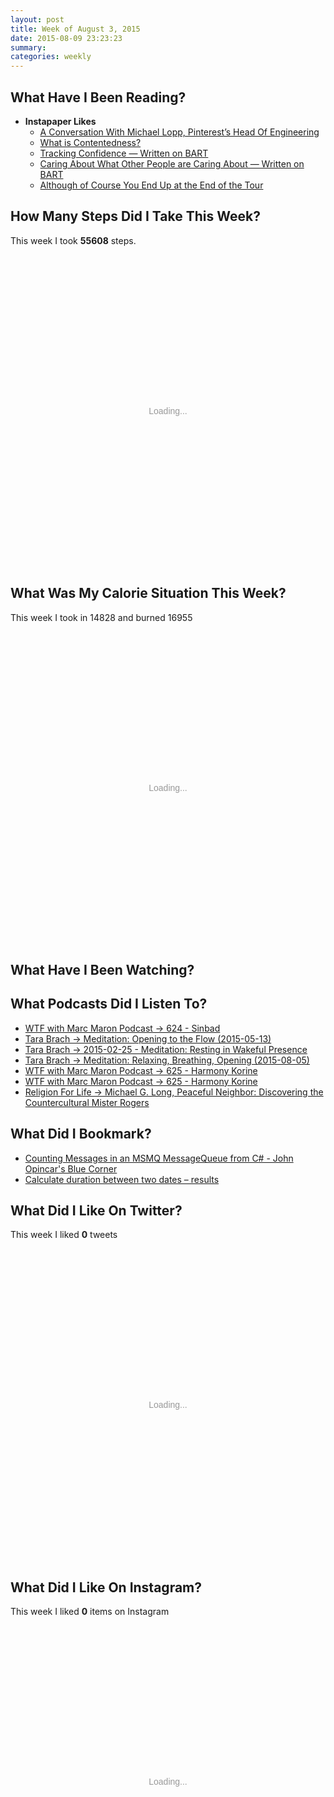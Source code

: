 ```yaml
---
layout: post
title: Week of August 3, 2015
date: 2015-08-09 23:23:23
summary: 
categories: weekly
---
```



## What Have I Been Reading?

* **Instapaper Likes**
  * [A Conversation With Michael Lopp, Pinterest&#8217;s Head Of Engineering](http://social.techcrunch.com/2015/08/01/a-conversation-with-michael-lopp-pinterests-head-of-engineering/)
  * [What is Contentedness?](https://medium.com/@buster/what-is-contentedness-e4b1715b2001)
  * [Tracking Confidence &#8212; Written on BART](https://writtenonbart.com/tracking-confidence-ad8f608466b)
  * [Caring About What Other People are Caring About &#8212; Written on BART](https://writtenonbart.com/caring-about-what-other-people-are-caring-about-e19141af8de9)
  * [Although of Course You End Up at the End of the Tour](http://www.theawl.com/2015/08/although-of-course-you-end-up-at-the-end-of-the-tour)


## How Many Steps Did I Take This Week?

This week I took **55608** steps.

<div id="chart-1" style="height: 500px; text-align: center; color: #999; line-height: 500px; font-size: 14px; font-family: 'Lucida Grande', 'Lucida Sans Unicode', Verdana, Arial, Helvetica, sans-serif;">Loading...</div><script type="text/javascript">
  new Chartkick.ColumnChart("chart-1", {"Sun":8558,"Mon":4683,"Tue":8182,"Wed":8217,"Thu":4957,"Fri":6746,"Sat":14265}, {});
</script>


## What Was My Calorie Situation This Week?

This week I took in 14828 and burned 16955

<div id="chart-2" style="height: 500px; text-align: center; color: #999; line-height: 500px; font-size: 14px; font-family: 'Lucida Grande', 'Lucida Sans Unicode', Verdana, Arial, Helvetica, sans-serif;">Loading...</div><script type="text/javascript">
  new Chartkick.ColumnChart("chart-2", [{"name":"Calories In","data":{"Sun":2438,"Mon":1567,"Tue":2185,"Wed":1784,"Thu":1971,"Fri":2002,"Sat":2881}},{"name":"Calories Out","data":{"Sun":2425,"Mon":2205,"Tue":2523,"Wed":2478,"Thu":2169,"Fri":2312,"Sat":2843}}], {});
</script>




## What Have I Been Watching?



## What Podcasts Did I Listen To?

* [WTF with Marc Maron Podcast &rarr; 624 - Sinbad](https://overcast.fm/+bVi228)
* [Tara Brach &rarr; Meditation: Opening to the Flow (2015-05-13)](https://overcast.fm/+Ff_rqyW0)
* [Tara Brach &rarr; 2015-02-25 - Meditation: Resting in Wakeful Presence](https://overcast.fm/+Ff_SFUSk)
* [Tara Brach &rarr; Meditation: Relaxing, Breathing, Opening (2015-08-05)](https://overcast.fm/+Ff9PFlhg)
* [WTF with Marc Maron Podcast &rarr; 625 - Harmony Korine](https://overcast.fm/+Z_S4tY)
* [WTF with Marc Maron Podcast &rarr; 625 - Harmony Korine](https://overcast.fm/+Z_S4tY)
* [Religion For Life &rarr; Michael G. Long, Peaceful Neighbor: Discovering the Countercultural Mister Rogers](https://overcast.fm/+G6t1fEi0)


## What Did I Bookmark?

* [Counting Messages in an MSMQ MessageQueue from C# - John Opincar&apos;s Blue Corner](https://jopinblog.wordpress.com/2008/03/12/counting-messages-in-an-msmq-messagequeue-from-c/)
* [Calculate duration between two dates &#8211; results](http://www.timeanddate.com/date/durationresult.html?m1=8&amp;d1=6&amp;y1=2015&amp;m2=8&amp;d2=6&amp;y2=2015&amp;h1=10&amp;i1=59&amp;s1=51&amp;h2=11&amp;i2=57&amp;s2=05)


## What Did I Like On Twitter?

This week I liked **0** tweets

<div id="chart-3" style="height: 500px; text-align: center; color: #999; line-height: 500px; font-size: 14px; font-family: 'Lucida Grande', 'Lucida Sans Unicode', Verdana, Arial, Helvetica, sans-serif;">Loading...</div><script type="text/javascript">
  new Chartkick.BarChart("chart-3", {"Monday":0,"Tuesday":0,"Wednesday":0,"Thursday":0,"Friday":0,"Saturday":0,"Sunday":0}, {});
</script>


## What Did I Like On Instagram?

This week I liked **0** items on Instagram

<div id="chart-4" style="height: 500px; text-align: center; color: #999; line-height: 500px; font-size: 14px; font-family: 'Lucida Grande', 'Lucida Sans Unicode', Verdana, Arial, Helvetica, sans-serif;">Loading...</div><script type="text/javascript">
  new Chartkick.BarChart("chart-4", {"Monday":0,"Tuesday":0,"Wednesday":0,"Thursday":0,"Friday":0,"Saturday":0,"Sunday":0}, {});
</script>

